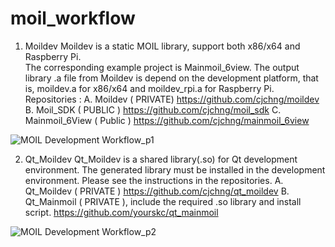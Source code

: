 # moil_workflow

1. Moildev
Moildev is a static MOIL library, support both x86/x64 and Raspberry Pi.  
The corresponding example project is Mainmoil_6view. The output library .a file from 
Moildev is depend on the development platform, that is, moildev.a for x86/x64 and moildev_rpi.a for Raspberry Pi.      
Repositories : 
    A. Moildev ( PRIVATE)
    https://github.com/cjchng/moildev
    B. Moil_SDK ( PUBLIC )
    https://github.com/cjchng/moil_sdk
    C. Mainmoil_6View ( Public )
    https://github.com/cjchng/mainmoil_6view



![MOIL Development Workflow_p1](https://user-images.githubusercontent.com/3524867/76945546-a3306200-693d-11ea-9397-92f4cd7029a7.png)



2. Qt_Moildev 
Qt_Moildev is a shared library(.so) for Qt development environment. The generated library
must be installed in the development environment. Please see the instructions in 
the repositories. 
    A. Qt_Moildev ( PRIVATE )
    https://github.com/cjchng/qt_moildev 
    B. Qt_Mainmoil ( PRIVATE ), include the required .so library and install script.
    https://github.com/yourskc/qt_mainmoil

![MOIL Development Workflow_p2](https://user-images.githubusercontent.com/3524867/76945624-bfcc9a00-693d-11ea-82b6-2469101685d9.png)



